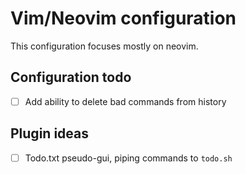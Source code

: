 # Vim/Neovim configuration

This configuration focuses mostly on neovim.

## Configuration todo

- [ ] Add ability to delete bad commands from history

## Plugin ideas

- [ ] Todo.txt pseudo-gui, piping commands to `todo.sh`
